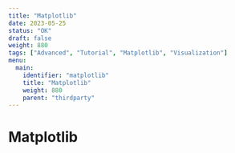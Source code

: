 ```yaml
---
title: "Matplotlib"
date: 2023-05-25
status: "OK"
draft: false
weight: 880
tags: ["Advanced", "Tutorial", "Matplotlib", "Visualization"]
menu: 
  main:
    identifier: "matplotlib"
    title: "Matplotlib"
    weight: 880
    parent: "thirdparty"
---
```

# Matplotlib

